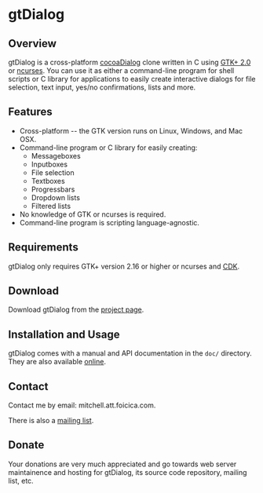 # gtDialog

## Overview

gtDialog is a cross-platform [cocoaDialog][] clone written in C using
[GTK+ 2.0][] or [ncurses][]. You can use it as either a command-line program for
shell scripts or C library for applications to easily create interactive dialogs
for file selection, text input, yes/no confirmations, lists and more.

[cocoaDialog]: http://cocoadialog.sf.net
[GTK+ 2.0]: http://gtk.org
[ncurses]: http://invisible-island.net/ncurses/ncurses.html

## Features

* Cross-platform -- the GTK version runs on Linux, Windows, and Mac OSX.
* Command-line program or C library for easily creating:
  + Messageboxes
  + Inputboxes
  + File selection
  + Textboxes
  + Progressbars
  + Dropdown lists
  + Filtered lists
* No knowledge of GTK or ncurses is required.
* Command-line program is scripting language-agnostic.

## Requirements

gtDialog only requires GTK+ version 2.16 or higher or ncurses and [CDK][].

[CDK]: http://invisible-island.net/cdk/

## Download

Download gtDialog from the [project page][].

[project page]: http://foicica.com/gtdialog

## Installation and Usage

gtDialog comes with a manual and API documentation in the `doc/` directory.
They are also available [online][].

[online]: http://foicica.com/gtdialog

## Contact

Contact me by email: mitchell.att.foicica.com.

There is also a [mailing list][].

[mailing list]: http://foicica.com/lists

## Donate

Your donations are very much appreciated and go towards web server maintainence
and hosting for gtDialog, its source code repository, mailing list, etc.

<form action="https://www.paypal.com/cgi-bin/webscr" method="post">
<input type="hidden" name="cmd" value="_s-xclick">
<input type="hidden" name="hosted_button_id" value="3165962">
<input type="image" src="https://www.paypal.com/en_US/i/btn/btn_donateCC_LG.gif" border="0" name="submit" alt="">
<img alt="Donate" border="0" src="https://www.paypal.com/en_US/i/scr/pixel.gif" width="1" height="1">
</form>
